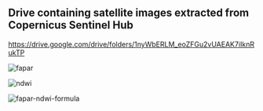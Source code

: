 

## Drive containing satellite images extracted from Copernicus Sentinel Hub

https://drive.google.com/drive/folders/1nyWbERLM_eoZFGu2vUAEAK7iIknRukTP

![fapar](https://github.com/aedesproject/nasa_hack/blob/master/satellite/images/fapar.png)


![ndwi](https://github.com/aedesproject/nasa_hack/blob/master/satellite/images/ndwi.png)


![fapar-ndwi-formula](https://github.com/aedesproject/nasa_hack/blob/master/satellite/images/fapar-ndwi-formula.png)
